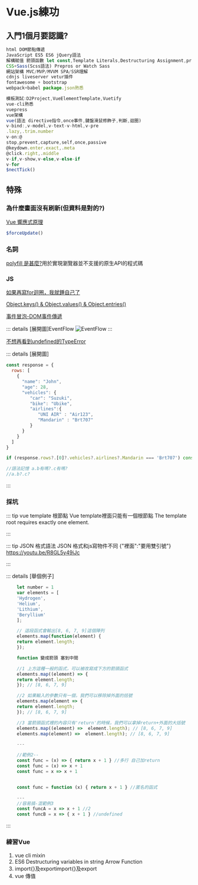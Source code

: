 # <i class="fas fa-meteor"></i>  Vue.js練功

## 入門1個月要認識?
``` js
html DOM節點傳遞
JavaScript ES5 ES6 jQuery語法
解構賦值 箭頭函數 let const,Template Literals,Destructuring Assignment,promise
CSS+Sass(Scss語法) Prepros or Watch Sass
網站架構 MVC/MVP/MVVM SPA/SSR理解
cdnjs liveserver vetur插件
fontawesome + bootstrap
webpack+babel package.json熟悉

模板測試:D2Project,VueElementTemplate,Vuetify
vue-cli熟悉
vuepress
vue架構
vue(語法 directive指令,once事件,鍵盤滑鼠修飾子,判斷,迴圈)
v-bind:,v-model,v-text-v-html,v-pre
.lazy,.trim.number
v-on:@
stop,prevent,capture,self,once,passive
@keydown.enter.exact,.meta
@click.right,.middle
v-if,v-show,v-else,v-else-if
v-for
$nectTick()
``` 

## 特殊

### 為什麼畫面沒有刷新(但資料是對的?)
[Vue 響應式原理](https://pjchender.blogspot.com/2017/05/vue-vue-reactivity.html)
```js
$forceUpdate()
```


### 名詞
[polyfill 是甚麼?](https://codertw.com/%E5%89%8D%E7%AB%AF%E9%96%8B%E7%99%BC/29473/)用於實現瀏覽器並不支援的原生API的程式碼
### JS
[如果再寫for迴圈，我就錘自己了](https://www.gushiciku.cn/pl/ghps/zh-tw)

[Object.keys() & Object.values() & Object.entries()](https://titangene.github.io/article/javascript-object-keys-values-entries.html)

[事件冒泡-DOM事件傳遞](https://blog.techbridge.cc/2017/07/15/javascript-event-propagation/)

::: details [展開圖]EventFlow
![EventFlow](https://i.imgur.com/W25OoWR.png)
:::

[不想再看到undefined的TypeError](https://ithelp.ithome.com.tw/articles/10230756)

::: details [展開圖]

```js
const response = {
  rows: [
    {
      "name": "John",
      "age": 28,
      "vehicles": {
         "car": "Suzuki",
         "bike": "Ubike",
         "airlines":{
            "UNI AIR" : "Air123",
            "Mandarin" : "Brt707"
         }
      }
    }
  ]
}

if (response.rows?.[0]?.vehicles?.airlines?.Mandarin === 'Brt707') console.log('Get Brt707')

//語法記憶 a.b有嗎?.c有嗎?
//a.b?.c?
```

:::

### 採坑

::: tip vue template 根節點
    Vue template裡面只能有一個根節點
    The template root requires exactly one element.

:::

::: tip JSON 格式語法
JSON 格式和js寫物件不同 {"裡面":"要用雙引號"}
https://youtu.be/R8GL5y49iJc

:::

::: details [舉個例子]
```js
    let number = 1
    var elements = [
    'Hydrogen',
    'Helium',
    'Lithium',
    'Beryllium'
    ];

    // 這段函式會輸出[8, 6, 7, 9]這個陣列
    elements.map(function(element) {
    return element.length;
    });

    function 變成箭頭 塞到中間

    //1 上方這種一般的函式，可以被改寫成下方的箭頭函式
    elements.map((element) => {
    return element.length;
    }); // [8, 6, 7, 9]

    //2 如果輸入的參數只有一個，我們可以移除掉外面的括號
    elements.map(element => {
    return element.length;
    }); // [8, 6, 7, 9]

    //3 當箭頭函式裡的內容只有'return'的時候，我們可以拿掉return+外面的大括號
    elements.map((element) =>  element.length); // [8, 6, 7, 9]
    elements.map(element) =>  element.length); // [8, 6, 7, 9]

    ---

    //範例2--
    const func = (x) => { return x + 1 } //多行 自己加return
    const func = (x) => x + 1
    const func = x => x + 1


    const func = function (x) { return x + 1 } //匿名的函式

    ---
    //容易搞-混範例3
    const funcA = x => x + 1 //2
    const funcB = x => { x + 1 } //undefined
```
:::


### 練習Vue
1. vue cli mixin
2. ES6
Destructuring
variables in string
Arrow Function
3. import{}及exportimport{}及export
4. vue 傳值